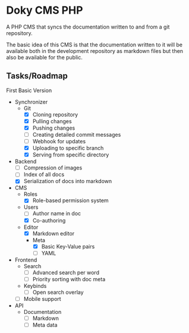 # Doky CMS PHP

A PHP CMS that syncs the documentation written to and from a git repository.

The basic idea of this CMS is that the documentation written to it will be
available both in the development repository as markdown files but then also
be available for the public.

## Tasks/Roadmap

First Basic Version

- Synchronizer
  - Git
    - [x] Cloning repository
    - [x] Pulling changes
    - [x] Pushing changes
    - [ ] Creating detailed commit messages
    - [ ] Webhook for updates
    - [x] Uploading to specific branch
    - [x] Serving from specific directory
- Backend
  - [ ] Compression of images
  - [ ] Index of all docs
  - [x] Serialization of docs into markdown
- CMS
  - Roles
    - [x] Role-based permission system
  - Users
    - [ ] Author name in doc
    - [x] Co-authoring
  - Editor
    - [x] Markdown editor
    - Meta
      - [x] Basic Key-Value pairs
      - [ ] YAML 
- Frontend
  - Search
    - [ ] Advanced search per word
    - [ ] Priority sorting with doc meta
  - Keybinds
    - [ ] Open search overlay
  - [ ] Mobile support
- API
  - Documentation
    - [ ] Markdown
    - [ ] Meta data
